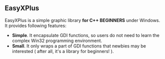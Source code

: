 ## EasyXPlus
EasyXPlus is a simple graphic library **for C++ BEGINNERS** under Windows. It provides following features:

*	**Simple**. It encapsulate GDI functions, so users do not need to learn the complex Win32 programming environment.
*	**Small**. It only wraps a part of GDI functions that newbies may be interested ( after all, it's a library for beginners! ).